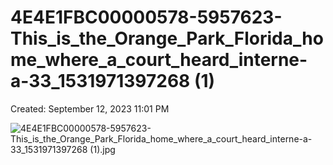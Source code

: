 # 4E4E1FBC00000578-5957623-This_is_the_Orange_Park_Florida_home_where_a_court_heard_interne-a-33_1531971397268 (1)

Created: September 12, 2023 11:01 PM

![4E4E1FBC00000578-5957623-This_is_the_Orange_Park_Florida_home_where_a_court_heard_interne-a-33_1531971397268 (1).jpg](4E4E1FBC00000578-5957623-This_is_the_Orange_Park_F%20aac686c377624db1924913003556c8eb/4E4E1FBC00000578-5957623-This_is_the_Orange_Park_Florida_home_where_a_court_heard_interne-a-33_1531971397268_(1).jpg)